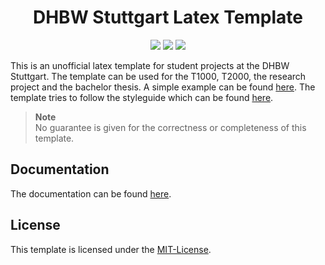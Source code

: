 <div align="center">
    <h1>DHBW Stuttgart Latex Template</h1>
    <img src="https://img.shields.io/maintenance/yes/2023?style=flat-square" />
    <img src="https://img.shields.io/github/languages/code-size/Patr1ick/LatexTemplateDHBW?style=flat-square" />  
    <img src="https://img.shields.io/github/license/Patr1ick/LatexTemplateDHBW?style=flat-square" />
</div>

This is an unofficial latex template for student projects at the DHBW Stuttgart. The template can be used for the T1000, T2000, the research project and the bachelor thesis. A simple example can be found [here](main.pdf). The template tries to follow the styleguide which can be found [here](https://www.dhbw.de/fileadmin/user_upload/Dokumente/Dokumente_fuer_Studierende/191212_Leitlinien_Praxismodule_Studien_Bachelorarbeiten.pdf).

> **Note**  
> No guarantee is given for the correctness or completeness of this template.

## Documentation

The documentation can be found [here](https://github.com/Patr1ick/LatexTemplateDHBW/wiki).

## License

This template is licensed under the [MIT-License](LICENSE.md).

